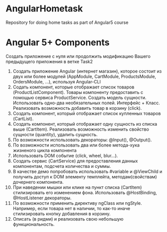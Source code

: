 # AngularHometask
Repository for doing home tasks as part of Angular5 course

# Angular 5+ Components

Создать приложение с нуля или продолжить модификацию Вашего предыдущего приложения в ветке Task2

1. Создать приложение Angular (интернет магазин), которое состоит из двух или более модулей (AppModule, CartModule, ProductsModule, OrdersModule, ...), используя Angular-CLI
2. Содать компонент, которые отображает список товаров (ProductListComponent). Товары компоненту предоставить с помощью сервиса ProductService.
Создать модель сущности. Использовать одно-два необязательных полей. Интерфейс + Класс. Реализовать возможность добавить товар в корзину (click).
2. Создать компонент, который отображает список купленных товаров (CartList). 
4. Создать компонент, который отображает одну сущность из списка выше (СartItem). Реализовать возможность изменить свойство сущности (quantity), удалить сущность. 
5. По возможности использовать декораторы: @Input(), @Output().
6. По возможности использовать два или более метода-хука жизненого цикла компонента
7. Использовать DOM событие (click, wheel, blur...).
8. Создать сервис (CartService) для предоставления данных компонентам, подсчета количества и суммы.
9. В качестве демо попробовать использовать #variable и @ViewChild и получить доступ к DOM элементу темплейта, методам(свойствам) дочернего компонента.
10. При наведении мышки или клике на пункт списка (CartItem) стилизировать его изменением фона. Использовать @HostBinding, @HostListener декораторы.
11. По возможности применить директиву ngClass или ngStyle. Например, если товара нет в наличии, то как-то иначе стилизировать кнопку добавления в корзину.
12. Описать (в ридми) и реализовать свою небольшую функциональность.